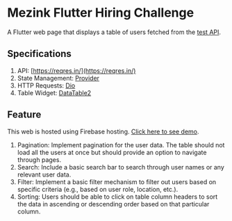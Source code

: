 # Mezink Flutter Hiring Challenge

A Flutter web page that displays a table of users fetched from the [test API](https://reqres.in/).

## Specifications

1. API: [https://reqres.in/](https://reqres.in/)
2. State Management: [Provider](https://pub.dev/packages/provider)
3. HTTP Requests: [Dio](https://pub.dev/packages/dio)
4. Table Widget: [DataTable2](https://pub.dev/packages/data_table_2)

## Feature

This web is hosted using Firebase hosting. [Click here to see demo](https://test-a6b03.web.app/).

1. Pagination: Implement pagination for the user data. The table should not load all
the users at once but should provide an option to navigate through pages.
2. Search: Include a basic search bar to search through user names or any relevant
user data.
3. Filter: Implement a basic filter mechanism to filter out users based on specific
criteria (e.g., based on user role, location, etc.).
4. Sorting: Users should be able to click on table column headers to sort the data in
ascending or descending order based on that particular column.
